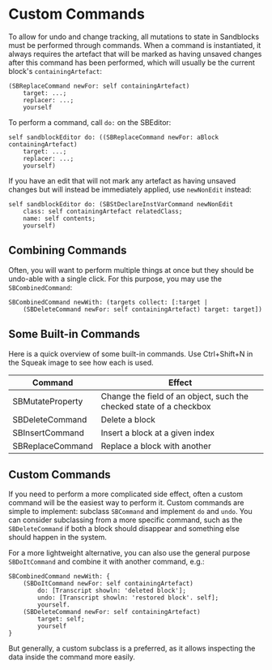 # Custom Commands

To allow for undo and change tracking, all mutations to state in Sandblocks must be performed through commands.
When a command is instantiated, it always requires the artefact that will be marked as having unsaved changes after this command has been performed, which will usually be the current block's `containingArtefact`:
```
(SBReplaceCommand newFor: self containingArtefact)
    target: ...;
    replacer: ...;
    yourself
```

To perform a command, call `do:` on the SBEditor:
```
self sandblockEditor do: ((SBReplaceCommand newFor: aBlock containingArtefact)
    target: ...;
    replacer: ...;
    yourself)
```

If you have an edit that will not mark any artefact as having unsaved changes but will instead be immediately applied, use `newNonEdit` instead:
```
self sandblockEditor do: (SBStDeclareInstVarCommand newNonEdit
    class: self containingArtefact relatedClass;
    name: self contents;
    yourself)
```

## Combining Commands

Often, you will want to perform multiple things at once but they should be undo-able with a single click.
For this purpose, you may use the `SBCombinedCommand`:

```
SBCombinedCommand newWith: (targets collect: [:target |
    (SBDeleteCommand newFor: self containingArtefact) target: target])
```

## Some Built-in Commands
Here is a quick overview of some built-in commands. Use Ctrl+Shift+N in the Squeak image to see how each is used.

|Command         |Effect                 |
|----------------|-----------------------|
|SBMutateProperty|Change the field of an object, such the checked state of a checkbox|
|SBDeleteCommand |Delete a block|
|SBInsertCommand |Insert a block at a given index|
|SBReplaceCommand|Replace a block with another|

## Custom Commands

If you need to perform a more complicated side effect, often a custom command will be the easiest way to perform it.
Custom commands are simple to implement: subclass `SBCommand` and implement `do` and `undo`.
You can consider subclassing from a more specific command, such as the `SBDeleteCommand` if both a block should disappear and something else should happen in the system.

For a more lightweight alternative, you can also use the general purpose `SBDoItCommand` and combine it with another command, e.g.:
```
SBCombinedCommand newWith: {
    (SBDoItCommand newFor: self containingArtefact)
        do: [Transcript showln: 'deleted block'];
        undo: [Transcript showln: 'restored block'. self];
        yourself.
    (SBDeleteCommand newFor: self containingArtefact)
        target: self;
        yourself
}
```

But generally, a custom subclass is a preferred, as it allows inspecting the data inside the command more easily.
